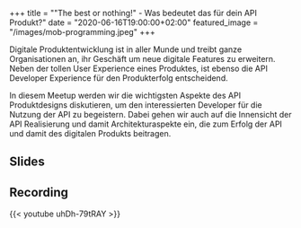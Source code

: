 +++
title = ""The best or nothing!" - Was bedeutet das für dein API Produkt?"
date = "2020-06-16T19:00:00+02:00"
featured_image = "/images/mob-programming.jpeg"
+++

Digitale Produktentwicklung ist in aller Munde und treibt ganze Organisationen an, ihr Geschäft um neue digitale Features zu erweitern. Neben der tollen User Experience eines Produktes, ist ebenso die API Developer Experience für den Produkterfolg entscheidend. 

In diesem Meetup werden wir die wichtigsten Aspekte des API Produktdesigns diskutieren, um den interessierten Developer für die Nutzung der API zu begeistern. Dabei gehen wir auch auf die Innensicht der API Realisierung und damit Architekturaspekte ein, die zum Erfolg der API und damit des digitalen Produkts beitragen.

## Slides

 

## Recording

{{< youtube uhDh-79tRAY >}}
